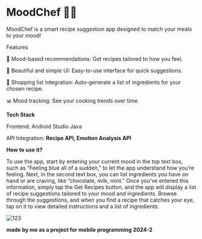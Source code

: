 # MoodChef 🍳✨
MoodChef is a smart recipe suggestion app designed to match your meals to your mood! 

Features

🧠 Mood-based recommendations: Get recipes tailored to how you feel.

🎨 Beautiful and simple UI: Easy-to-use interface for quick suggestions.

🛒 Shopping list integration: Auto-generate a list of ingredients for your chosen recipe.

📊 Mood tracking: See your cooking trends over time.

**Tech Stack**

Frontend: Android Studio Java

API Integration: **Recipe API, Emotion Analysis API**

**How to use it?**

To use the app, start by entering your current mood in the top text box, such as “Feeling blue all of a sudden,” to let the app understand how you’re feeling. 
Next, in the second text box, you can list ingredients you have on hand or are craving, like “chocolate, milk, mint.” 
Once you’ve entered this information, simply tap the Get Recipes button, and the app will display a list of recipe suggestions tailored to your mood and ingredients. 
Browse through the suggestions, and when you find a recipe that catches your eye, tap on it to view detailed instructions and a list of ingredients. 

![123](https://github.com/user-attachments/assets/a5bca7a5-b5ee-45b8-a9b9-854f0fae76dd)

**made by me as a project for mobile programming 2024-2**

